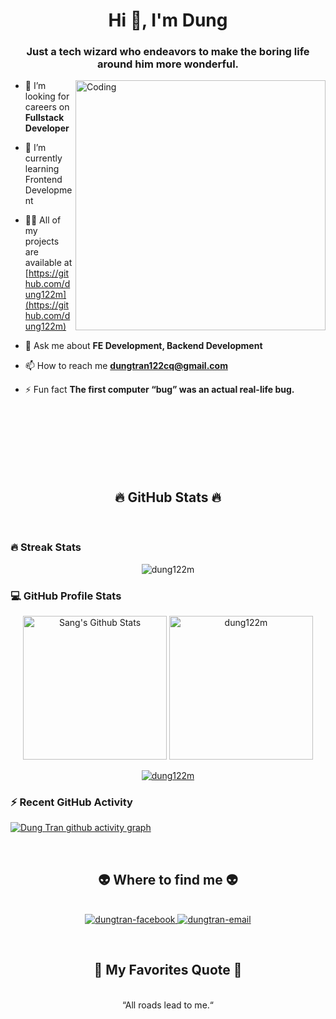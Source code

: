 <h1 align="center">Hi 👋, I'm Dung</h1>
<h3 align="center">Just a tech wizard who endeavors to make the boring life around him more wonderful.</h3>

<img align="right" alt="Coding" width="400" src="https://cdn.dribbble.com/users/1162077/screenshots/3848914/programmer.gif">

- 👯 I’m looking for careers on **Fullstack Developer**
  
- 🌱 I’m currently learning Frontend Development

- 👨‍💻 All of my projects are available at [https://github.com/dung122m](https://github.com/dung122m)

- 💬 Ask me about **FE Development, Backend Development**

- 📫 How to reach me **dungtran122cq@gmail.com**

- ⚡ Fun fact **The first computer “bug” was an actual real-life bug.**


<br>
<br>
<br>
<br>
<br>


<br>
<h2 align="center">🔥 GitHub Stats 🔥</h2>
<br>


<h3> 🔥 Streak Stats</h3>

<p align="center"><img src="https://github-readme-streak-stats.herokuapp.com/?user=dung122m&theme=tokyonight_duo" alt="dung122m" /></p>

<h3>💻 GitHub Profile Stats</h3>

<p align="center">
    <a href="https://github.com/anuraghazra/github-readme-stats">
	    <img alt="Sang's Github Stats" src="https://github-readme-stats-sigma-five.vercel.app/api?username=dung122m&show_icons=true&count_private=true&locale=en&theme=tokyonight&layout=compact" height="230px"/></a>
	  <img src="https://github-readme-stats-sigma-five.vercel.app/api/top-langs?username=dung122m&langs_count=5&show_icons=true&locale=en&theme=tokyonight" alt="dung122m" height="230px"/>

<br>


<p align="center"> <a href="https://github.com/ryo-ma/github-profile-trophy"><img src="https://github-profile-trophy.vercel.app/?username=dung122m" alt="dung122m" /></a> </p>

<h3>⚡ Recent GitHub Activity</h3>
	
[![Dung Tran github activity graph](https://github-readme-activity-graph.vercel.app/graph?username=dung122m&theme=tokyo-night&area=true)](https://github.com/dung122m/github-readme-activity-graph)

<p align="left">
<br>
<h2 align="center">👽 Where to find me 👽</h2>
<br>
<!-- https://icons8.com -->
<div align="center">
  <a href="https://www.facebook.com/dung.tran122/" target="blank">
    <img src="https://img.icons8.com/bubbles/100/000000/facebook-new.png" alt="dungtran-facebook" />
  </a>

  <a href="mailto:dungtran122cq@gmail.com" target="top">
    <img src="https://img.icons8.com/bubbles/100/000000/apple-mail.png" alt="dungtran-email" />
  </a>
</div>
</p>

<br>
<h2 align="center">📑 My Favorites Quote 📑</h2>
<br>
<div align="center">
  “All roads lead to me.“
</div>
